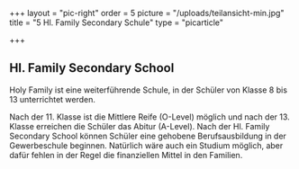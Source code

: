 +++
layout = "pic-right"
order = 5
picture = "/uploads/teilansicht-min.jpg"
title = "5  Hl. Family Secondary Schule"
type = "picarticle"

+++
## Hl. Family Secondary School

Holy Family ist eine weiterführende Schule, in der Schüler von Klasse 8 bis 13 unterrichtet werden. 

Nach der 11. Klasse ist die Mittlere Reife (O-Level) möglich und nach der 13. Klasse erreichen die Schüler das Abitur (A-Level). Nach der Hl. Family Secondary School können Schüler eine gehobene Berufsausbildung in der Gewerbeschule beginnen. Natürlich wäre auch ein Studium möglich, aber dafür fehlen in der Regel die finanziellen Mittel in den Familien. 